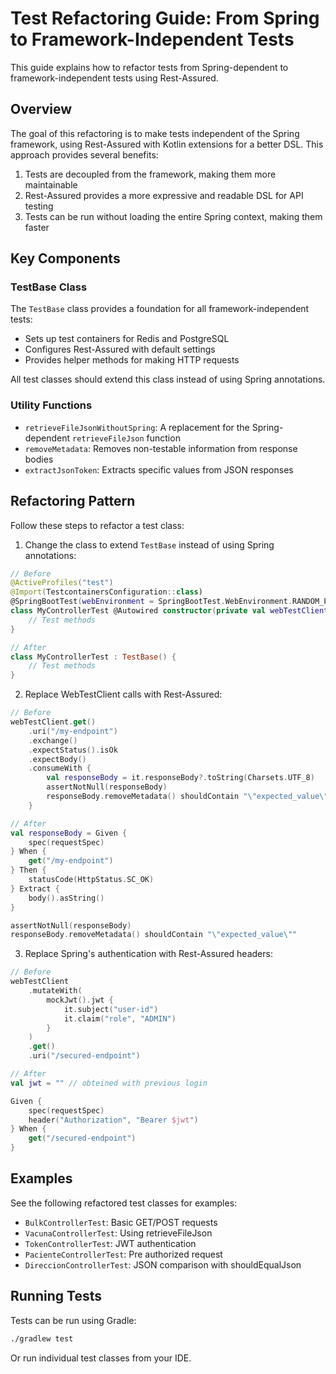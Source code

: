 # Test Refactoring Guide: From Spring to Framework-Independent Tests

This guide explains how to refactor tests from Spring-dependent to framework-independent tests using Rest-Assured.

## Overview

The goal of this refactoring is to make tests independent of the Spring framework, using Rest-Assured with Kotlin
extensions for a better DSL. This approach provides several benefits:

1. Tests are decoupled from the framework, making them more maintainable
2. Rest-Assured provides a more expressive and readable DSL for API testing
3. Tests can be run without loading the entire Spring context, making them faster

## Key Components

### TestBase Class

The `TestBase` class provides a foundation for all framework-independent tests:

- Sets up test containers for Redis and PostgreSQL
- Configures Rest-Assured with default settings
- Provides helper methods for making HTTP requests

All test classes should extend this class instead of using Spring annotations.

### Utility Functions

- `retrieveFileJsonWithoutSpring`: A replacement for the Spring-dependent `retrieveFileJson` function
- `removeMetadata`: Removes non-testable information from response bodies
- `extractJsonToken`: Extracts specific values from JSON responses

## Refactoring Pattern

Follow these steps to refactor a test class:

1. Change the class to extend `TestBase` instead of using Spring annotations:

```kotlin
// Before
@ActiveProfiles("test")
@Import(TestcontainersConfiguration::class)
@SpringBootTest(webEnvironment = SpringBootTest.WebEnvironment.RANDOM_PORT)
class MyControllerTest @Autowired constructor(private val webTestClient: WebTestClient) {
    // Test methods
}

// After
class MyControllerTest : TestBase() {
    // Test methods
}
```

2. Replace WebTestClient calls with Rest-Assured:

```kotlin
// Before
webTestClient.get()
    .uri("/my-endpoint")
    .exchange()
    .expectStatus().isOk
    .expectBody()
    .consumeWith {
        val responseBody = it.responseBody?.toString(Charsets.UTF_8)
        assertNotNull(responseBody)
        responseBody.removeMetadata() shouldContain "\"expected_value\""
    }

// After
val responseBody = Given {
    spec(requestSpec)
} When {
    get("/my-endpoint")
} Then {
    statusCode(HttpStatus.SC_OK)
} Extract {
    body().asString()
}

assertNotNull(responseBody)
responseBody.removeMetadata() shouldContain "\"expected_value\""
```

3. Replace Spring's authentication with Rest-Assured headers:

```kotlin
// Before
webTestClient
    .mutateWith(
        mockJwt().jwt {
            it.subject("user-id")
            it.claim("role", "ADMIN")
        }
    )
    .get()
    .uri("/secured-endpoint")

// After
val jwt = "" // obteined with previous login

Given {
    spec(requestSpec)
    header("Authorization", "Bearer $jwt")
} When {
    get("/secured-endpoint")
}
```

## Examples

See the following refactored test classes for examples:

- `BulkControllerTest`: Basic GET/POST requests
- `VacunaControllerTest`: Using retrieveFileJson
- `TokenControllerTest`: JWT authentication
- `PacienteControllerTest`: Pre authorized request
- `DireccionControllerTest`: JSON comparison with shouldEqualJson

## Running Tests

Tests can be run using Gradle:

```bash
./gradlew test
```

Or run individual test classes from your IDE.
